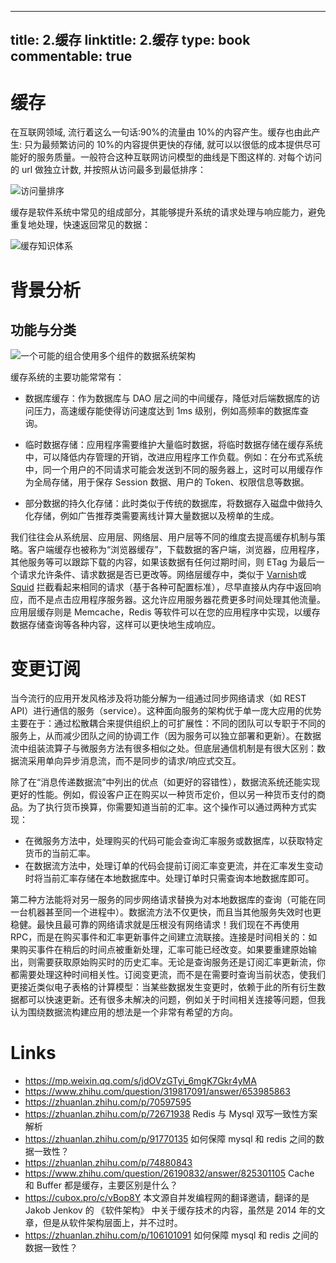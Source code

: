
---
title: 2.缓存
linktitle: 2.缓存
type: book
commentable: true
---

# 缓存

在互联网领域, 流行着这么一句话:90%的流量由 10%的内容产生。缓存也由此产生: 只为最频繁访问的 10%的内容提供更快的存储, 就可以以很低的成本提供尽可能好的服务质量。一般符合这种互联网访问模型的曲线是下图这样的. 对每个访问的 url 做独立计数, 并按照从访问最多到最低排序：

![访问量排序](https://s2.ax1x.com/2019/11/18/M6rRTx.png)

缓存是软件系统中常见的组成部分，其能够提升系统的请求处理与响应能力，避免重复地处理，快速返回常见的数据：

![缓存知识体系](https://i.postimg.cc/Tw8DdwYZ/image.png)

# 背景分析

## 功能与分类

![一个可能的组合使用多个组件的数据系统架构](https://s2.ax1x.com/2020/02/02/1YgnII.md.png)

缓存系统的主要功能常常有：

- 数据库缓存：作为数据库与 DAO 层之间的中间缓存，降低对后端数据库的访问压力，高速缓存能使得访问速度达到 1ms 级别，例如高频率的数据库查询。

- 临时数据存储：应用程序需要维护大量临时数据，将临时数据存储在缓存系统中，可以降低内存管理的开销，改进应用程序工作负载。例如：在分布式系统中，同一个用户的不同请求可能会发送到不同的服务器上，这时可以用缓存作为全局存储，用于保存 Session 数据、用户的 Token、权限信息等数据。

- 部分数据的持久化存储：此时类似于传统的数据库，将数据存入磁盘中做持久化存储，例如广告推荐类需要离线计算大量数据以及榜单的生成。

我们往往会从系统层、应用层、网络层、用户层等不同的维度去提高缓存机制与策略。客户端缓存也被称为“浏览器缓存”，下载数据的客户端，浏览器，应用程序，其他服务等可以跟踪下载的内容，如果该数据有任何过期时间，则 ETag 为最后一个请求允许条件、请求数据是否已更改等。网络层缓存中，类似于 [Varnish](https://www.varnish-cache.org/)或[Squid](http://www.squid-cache.org/) 拦截看起来相同的请求（基于各种可配置标准），尽早直接从内存中返回响应，而不是点击应用程序服务器。这允许应用服务器花费更多时间处理其他流量。应用层缓存则是 Memcache，Redis 等软件可以在您的应用程序中实现，以缓存数据存储查询等各种内容，这样可以更快地生成响应。

# 变更订阅

当今流行的应用开发风格涉及将功能分解为一组通过同步网络请求（如 REST API）进行通信的服务（service）。这种面向服务的架构优于单一庞大应用的优势主要在于：通过松散耦合来提供组织上的可扩展性：不同的团队可以专职于不同的服务上，从而减少团队之间的协调工作（因为服务可以独立部署和更新）。在数据流中组装流算子与微服务方法有很多相似之处。但底层通信机制是有很大区别：数据流采用单向异步消息流，而不是同步的请求/响应式交互。

除了在“消息传递数据流”中列出的优点（如更好的容错性），数据流系统还能实现更好的性能。例如，假设客户正在购买以一种货币定价，但以另一种货币支付的商品。为了执行货币换算，你需要知道当前的汇率。这个操作可以通过两种方式实现：

- 在微服务方法中，处理购买的代码可能会查询汇率服务或数据库，以获取特定货币的当前汇率。
- 在数据流方法中，处理订单的代码会提前订阅汇率变更流，并在汇率发生变动时将当前汇率存储在本地数据库中。处理订单时只需查询本地数据库即可。

第二种方法能将对另一服务的同步网络请求替换为对本地数据库的查询（可能在同一台机器甚至同一个进程中）。数据流方法不仅更快，而且当其他服务失效时也更稳健。最快且最可靠的网络请求就是压根没有网络请求！我们现在不再使用 RPC，而是在购买事件和汇率更新事件之间建立流联接。连接是时间相关的：如果购买事件在稍后的时间点被重新处理，汇率可能已经改变。如果要重建原始输出，则需要获取原始购买时的历史汇率。无论是查询服务还是订阅汇率更新流，你都需要处理这种时间相关性。订阅变更流，而不是在需要时查询当前状态，使我们更接近类似电子表格的计算模型：当某些数据发生变更时，依赖于此的所有衍生数据都可以快速更新。还有很多未解决的问题，例如关于时间相关连接等问题，但我认为围绕数据流构建应用的想法是一个非常有希望的方向。

# Links

- https://mp.weixin.qq.com/s/jdOVzGTyi_6mgK7Gkr4yMA
- https://www.zhihu.com/question/319817091/answer/653985863
- https://zhuanlan.zhihu.com/p/70597595
- https://zhuanlan.zhihu.com/p/72671938 Redis 与 Mysql 双写一致性方案解析
- https://zhuanlan.zhihu.com/p/91770135 如何保障 mysql 和 redis 之间的数据一致性？
- https://zhuanlan.zhihu.com/p/74880843
- https://www.zhihu.com/question/26190832/answer/825301105 Cache 和 Buffer 都是缓存，主要区别是什么？
- https://cubox.pro/c/vBop8Y 本文源自并发编程网的翻译邀请，翻译的是 Jakob Jenkov 的 《软件架构》 中关于缓存技术的内容，虽然是 2014 年的文章，但是从软件架构层面上，并不过时。
- https://zhuanlan.zhihu.com/p/106101091 如何保障 mysql 和 redis 之间的数据一致性？

    